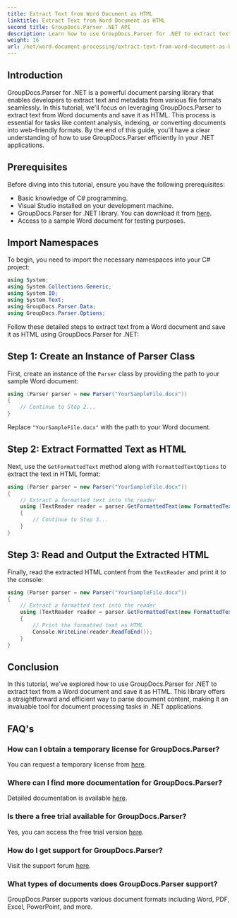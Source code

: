 ```yaml
---
title: Extract Text from Word Document as HTML
linktitle: Extract Text from Word Document as HTML
second_title: GroupDocs.Parser .NET API
description: Learn how to use GroupDocs.Parser for .NET to extract text from Word documents and save it as HTML. Step-by-step tutorial with code examples.
weight: 16
url: /net/word-document-processing/extract-text-from-word-document-as-html/
---
```

## Introduction
GroupDocs.Parser for .NET is a powerful document parsing library that enables developers to extract text and metadata from various file formats seamlessly. In this tutorial, we'll focus on leveraging GroupDocs.Parser to extract text from Word documents and save it as HTML. This process is essential for tasks like content analysis, indexing, or converting documents into web-friendly formats. By the end of this guide, you'll have a clear understanding of how to use GroupDocs.Parser efficiently in your .NET applications.
## Prerequisites
Before diving into this tutorial, ensure you have the following prerequisites:
- Basic knowledge of C# programming.
- Visual Studio installed on your development machine.
- GroupDocs.Parser for .NET library. You can download it from [here](https://releases.groupdocs.com/parser/net/).
- Access to a sample Word document for testing purposes.
## Import Namespaces
To begin, you need to import the necessary namespaces into your C# project:
```csharp
using System;
using System.Collections.Generic;
using System.IO;
using System.Text;
using GroupDocs.Parser.Data;
using GroupDocs.Parser.Options;
```
Follow these detailed steps to extract text from a Word document and save it as HTML using GroupDocs.Parser for .NET:
## Step 1: Create an Instance of Parser Class
First, create an instance of the `Parser` class by providing the path to your sample Word document:
```csharp
using (Parser parser = new Parser("YourSampleFile.docx"))
{
    // Continue to Step 2...
}
```
Replace `"YourSampleFile.docx"` with the path to your Word document.
## Step 2: Extract Formatted Text as HTML
Next, use the `GetFormattedText` method along with `FormattedTextOptions` to extract the text in HTML format:
```csharp
using (Parser parser = new Parser("YourSampleFile.docx"))
{
    // Extract a formatted text into the reader
    using (TextReader reader = parser.GetFormattedText(new FormattedTextOptions(FormattedTextMode.Html)))
    {
        // Continue to Step 3...
    }
}
```
## Step 3: Read and Output the Extracted HTML
Finally, read the extracted HTML content from the `TextReader` and print it to the console:
```csharp
using (Parser parser = new Parser("YourSampleFile.docx"))
{
    // Extract a formatted text into the reader
    using (TextReader reader = parser.GetFormattedText(new FormattedTextOptions(FormattedTextMode.Html)))
    {
        // Print the formatted text as HTML
        Console.WriteLine(reader.ReadToEnd());
    }
}
```
## Conclusion
In this tutorial, we've explored how to use GroupDocs.Parser for .NET to extract text from a Word document and save it as HTML. This library offers a straightforward and efficient way to parse document content, making it an invaluable tool for document processing tasks in .NET applications.

## FAQ's
### How can I obtain a temporary license for GroupDocs.Parser?
You can request a temporary license from [here](https://purchase.groupdocs.com/temporary-license/).
### Where can I find more documentation for GroupDocs.Parser?
Detailed documentation is available [here](https://tutorials.groupdocs.com/parser/net/).
### Is there a free trial available for GroupDocs.Parser?
Yes, you can access the free trial version [here](https://releases.groupdocs.com/).
### How do I get support for GroupDocs.Parser?
Visit the support forum [here](https://forum.groupdocs.com/c/parser/17).
### What types of documents does GroupDocs.Parser support?
GroupDocs.Parser supports various document formats including Word, PDF, Excel, PowerPoint, and more.
